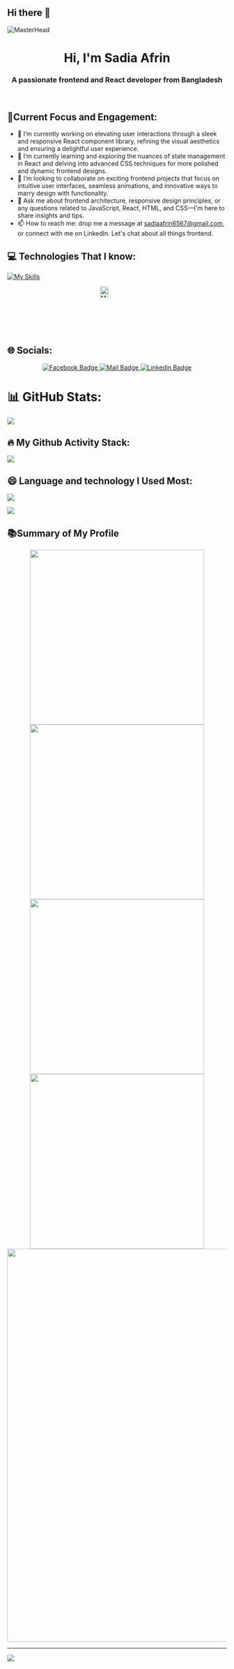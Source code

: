 ## Hi there 👋

![MasterHead](https://i.ibb.co/TtDs39C/Black-Technology-Linked-In-Banner.png)

<h1 align="center">Hi, I'm Sadia Afrin</h1>
<h3 align="center">A passionate frontend and React developer from Bangladesh</h3>
<br/>



## 🎯Current Focus and Engagement:
- 🔭 I’m currently working on elevating user interactions through a sleek and responsive React component library, refining the visual aesthetics and ensuring a delightful user experience.
- 🌱 I’m currently learning and exploring the nuances of state management in React and delving into advanced CSS techniques for more polished and dynamic frontend designs.
- 👯 I’m looking to collaborate on exciting frontend projects that focus on intuitive user interfaces, seamless animations, and innovative ways to marry design with functionality.
- 💬 Ask me about frontend architecture, responsive design principles, or any questions related to JavaScript, React, HTML, and CSS—I'm here to share insights and tips.
- 📫 How to reach me: drop me a message at sadiaafrin6567@gmail.com, or connect with me on LinkedIn. Let's chat about all things frontend.







## 💻 Technologies That I know:
[![My Skills](https://skillicons.dev/icons?i=html,css,js,react,tailwind,vite,firebase,mongodb,nodejs,express,git)](https://skillicons.dev)

<div style="display: flex; justify-content: center;">
  <a href="https://skillicons.dev/icons?i=html,css,js,react,tailwind,vite,firebase,mongodb,nodejs,express,git" target="_blank">
    <img src="https://skillicons.dev/icons?i=html,css,js,react,tailwind,vite,firebase,mongodb,nodejs,express,git" alt="My Skills" style="width: 50%;" />
  </a>
</div>



## 🌐 Socials:



<div align="center">
  <a href="https://www.facebook.com/sadia6567">
    <img src="https://img.shields.io/badge/Facebook-1877F2?style=for-the-badge&logo=facebook&logoColor=white" alt="Facebook Badge">
  </a>
  <a href="mailto:sadiaafrin6567@gmail.com">
    <img src="https://img.shields.io/badge/Gmail-D14836?style=for-the-badge&logo=gmail&logoColor=white" alt="Mail Badge">
  </a>
  <a href="https://www.linkedin.com/in/sadia-afrin-b3b260235">
    <img src="https://img.shields.io/badge/LinkedIn-0077B5?style=for-the-badge&logo=linkedin&logoColor=white" alt="Linkedin Badge">
  </a>
</div>





# 📊 GitHub Stats:
![](https://github-readme-stats.vercel.app/api?username=sadiaafrin67&theme=dark&hide_border=false&include_all_commits=false&count_private=false)<br/>


## 🔥 My Github Activity Stack:
![](https://github-readme-streak-stats.herokuapp.com/?user=sadiaafrin67&theme=dark&hide_border=false)<br/>


## 😄 Language and technology I Used Most:
![](https://github-readme-stats.vercel.app/api/top-langs/?username=sadiaafrin67&theme=dark&hide_border=false&include_all_commits=false&count_private=false&layout=compact)

![](http://github-profile-summary-cards.vercel.app/api/cards/profile-details?username={sadiaafrin67}&theme={radical})


##  📚Summary of My Profile

<div align="center">



<img src="http://github-profile-summary-cards.vercel.app/api/cards/repos-per-language?username=sadiaafrin67&theme=radical" width="400"/>

<img src="http://github-profile-summary-cards.vercel.app/api/cards/most-commit-language?username=sadiaafrin67&theme=radical" width="400"/>

<img src="http://github-profile-summary-cards.vercel.app/api/cards/stats?username=sadiaafrin67&theme=radical" width="400"/>

<img src="http://github-profile-summary-cards.vercel.app/api/cards/productive-time?username=sadiaafrin67&theme=radical&utcOffset=8" width="400"/>
<img src="http://github-profile-summary-cards.vercel.app/api/cards/profile-details?username=sadiaafrin67&theme=radical" width="900"/>
</div>




---
[![](https://visitcount.itsvg.in/api?id=sadiaafrin67&icon=0&color=0)](https://visitcount.itsvg.in)



